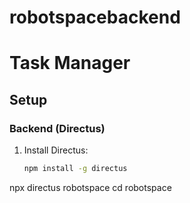 # robotspacebackend

# Task Manager

## Setup

### Backend (Directus)

1. Install Directus:
   ```bash
   npm install -g directus
npx directus robotspace
cd robotspace
